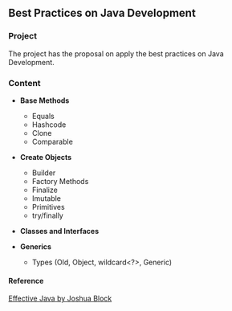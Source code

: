 ## Best Practices on Java Development

### Project

The project has the proposal on apply the best practices on Java Development.

### Content

* **Base Methods**
    * Equals
    * Hashcode
    * Clone
    * Comparable

* **Create Objects**
    * Builder
    * Factory Methods
    * Finalize
    * Imutable
    * Primitives
    * try/finally

* **Classes and Interfaces**

* **Generics**
    * Types (Old, Object, wildcard<?>, Generic)
   

#### Reference

[Effective Java by Joshua Block](https://www.amazon.com/Effective-Java-Joshua-Bloch/dp/0134685997/ref=sr_1_1?dchild=1&keywords=effective+java&qid=1605229301&sr=8-1)
